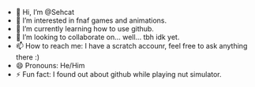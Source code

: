 - 👋 Hi, I’m @Sehcat
- 👀 I’m interested in fnaf games and animations.
- 🌱 I’m currently learning how to use github.
- 💞️ I’m looking to collaborate on... well... tbh idk yet.
- 📫 How to reach me: I have a scratch accounr, feel free to ask anything there :)
- 😄 Pronouns: He/Him
- ⚡ Fun fact: I found out about github while playing nut simulator.

<!---
Sehcat/Sehcat is a ✨ special ✨ repository because its `README.md` (this file) appears on your GitHub profile.
You can click the Preview link to take a look at your changes.
--->
